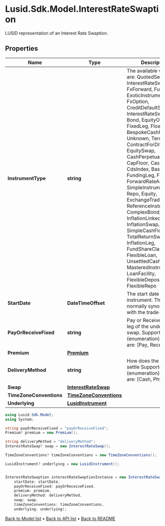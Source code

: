 # Lusid.Sdk.Model.InterestRateSwaption
LUSID representation of an Interest Rate Swaption.

## Properties

Name | Type | Description | Notes
------------ | ------------- | ------------- | -------------
**InstrumentType** | **string** | The available values are: QuotedSecurity, InterestRateSwap, FxForward, Future, ExoticInstrument, FxOption, CreditDefaultSwap, InterestRateSwaption, Bond, EquityOption, FixedLeg, FloatingLeg, BespokeCashFlowsLeg, Unknown, TermDeposit, ContractForDifference, EquitySwap, CashPerpetual, CapFloor, CashSettled, CdsIndex, Basket, FundingLeg, FxSwap, ForwardRateAgreement, SimpleInstrument, Repo, Equity, ExchangeTradedOption, ReferenceInstrument, ComplexBond, InflationLinkedBond, InflationSwap, SimpleCashFlowLoan, TotalReturnSwap, InflationLeg, FundShareClass, FlexibleLoan, UnsettledCash, Cash, MasteredInstrument, LoanFacility, FlexibleDeposit, FlexibleRepo | 
**StartDate** | **DateTimeOffset** | The start date of the instrument. This is normally synonymous with the trade-date. | 
**PayOrReceiveFixed** | **string** | Pay or Receive the fixed leg of the underlying swap.    Supported string (enumeration) values are: [Pay, Receive]. | 
**Premium** | [**Premium**](Premium.md) |  | [optional] 
**DeliveryMethod** | **string** | How does the option settle    Supported string (enumeration) values are: [Cash, Physical]. | 
**Swap** | [**InterestRateSwap**](InterestRateSwap.md) |  | [optional] 
**TimeZoneConventions** | [**TimeZoneConventions**](TimeZoneConventions.md) |  | [optional] 
**Underlying** | [**LusidInstrument**](LusidInstrument.md) |  | [optional] 

```csharp
using Lusid.Sdk.Model;
using System;

string payOrReceiveFixed = "payOrReceiveFixed";
Premium? premium = new Premium();

string deliveryMethod = "deliveryMethod";
InterestRateSwap? swap = new InterestRateSwap();

TimeZoneConventions? timeZoneConventions = new TimeZoneConventions();

LusidInstrument? underlying = new LusidInstrument();


InterestRateSwaption interestRateSwaptionInstance = new InterestRateSwaption(
    startDate: startDate,
    payOrReceiveFixed: payOrReceiveFixed,
    premium: premium,
    deliveryMethod: deliveryMethod,
    swap: swap,
    timeZoneConventions: timeZoneConventions,
    underlying: underlying);
```

[Back to Model list](../README.md#documentation-for-models) &#8226; [Back to API list](../README.md#documentation-for-api-endpoints) &#8226; [Back to README](../README.md)
